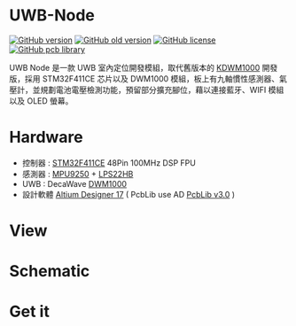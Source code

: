 UWB-Node
========
[![GitHub version](https://img.shields.io/badge/version-v1.2-brightgreen.svg)](https://github.com/KitSprout/UWB-Node)
[![GitHub old version](https://img.shields.io/badge/old%20version-%20v1.2-green.svg)](https://github.com/KitSprout/UWB-Node/releases/tag/v1.2)
[![GitHub license](https://img.shields.io/badge/license-%20MIT%20%2F%20CC%20BY--SA%204.0-blue.svg)](https://github.com/KitSprout/UWB-Node/blob/master/LICENSE)
[![GitHub pcb library](https://img.shields.io/badge/pcb%20library-%20v3.0-yellow.svg)](https://github.com/KitSprout/AltiumDesigner_PcbLibrary/releases/tag/v3.0)

UWB Node 是一款 UWB 室內定位開發模組，取代舊版本的 [KDWM1000](https://github.com/KitSprout/KDWM1000) 開發版，採用 STM32F411CE 芯片以及 DWM1000 模組，板上有九軸慣性感測器、氣壓計，並規劃電池電壓檢測功能，預留部分擴充腳位，藉以連接藍牙、WIFI 模組以及 OLED 螢幕。

Hardware
========
* 控制器 : [STM32F411CE](http://www.st.com/en/microcontrollers/stm32f411ce.html) 48Pin 100MHz DSP FPU
* 感測器 : [MPU9250](https://www.invensense.com/products/motion-tracking/9-axis/mpu-9250/) + [LPS22HB](http://www.st.com/content/st_com/en/products/mems-and-sensors/pressure-sensors/lps22hb.html)
* UWB : DecaWave [DWM1000](https://www.decawave.com/products/dwm1000-module)
* 設計軟體 [Altium Designer 17](http://www.altium.com/altium-designer/overview) ( PcbLib use AD [PcbLib v3.0](https://github.com/KitSprout/AltiumDesigner_PcbLibrary/releases/tag/v3.0) )

View
========

Schematic
========

Get it
========
